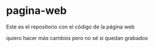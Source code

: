 # pagina-web
Este es el repositorio con el código de la página web

quiero hacer más cambios pero no sé si quedan grabados
